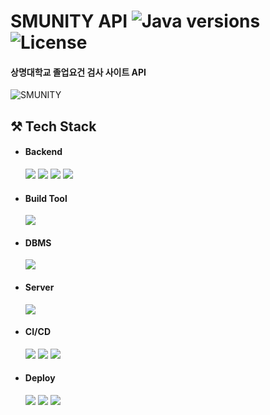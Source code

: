 # SMUNITY API ![Java versions](https://img.shields.io/badge/Java-17-blue) ![License](https://img.shields.io/badge/license-MIT-green)
#### 상명대학교 졸업요건 검사 사이트 API

![SMUNITY](https://github.com/smu-nity/SMUNITY/assets/63601183/f1e9be66-3894-42f7-a3a7-b730e8066a58)
## ⚒️ Tech Stack

* #### Backend
  <img src="https://img.shields.io/badge/Java-17-007396?style=round-square&logo=oracle&logoColor=white"/>
  <img src="https://img.shields.io/badge/Spring-3.2.1-6DB33F?style=round-square&logo=Spring&logoColor=white"/>
  <img src="https://img.shields.io/badge/Spring%20Boot-6DB33F?style=round-square&logo=springboot&logoColor=white"/>
  <img src="https://img.shields.io/badge/Spring%20Security-6DB33F?style=round-square&logo=SpringSecurity&logoColor=white"/>

* #### Build Tool
  <img src="https://img.shields.io/badge/Gradle-8.5-02303A?style=round-square&logo=Gradle&logoColor=white"/>

* #### DBMS
  <img src="https://img.shields.io/badge/MySQL-8.0.28-4479A1?style=round-square&logo=MySQL&logoColor=white"/>

* #### Server
  <img src="https://img.shields.io/badge/Apache%20Tomcat-F8DC75?style=round-square&logo=apachetomcat&logoColor=black"/>

* #### CI/CD
  <img src="https://img.shields.io/badge/Git-F05032?style=round-square&logo=Git&logoColor=white"/>
  <img src="https://img.shields.io/badge/GitHub-181717?style=round-square&logo=github&logoColor=white"/>
  <img src="https://img.shields.io/badge/Github Actions-2088FF?style=round-square&logo=githubactions&logoColor=white"/>

* #### Deploy
  <img src="https://img.shields.io/badge/AWS-232F3E?style=round-square&logo=amazonaws&logoColor=white"/>
  <img src="https://img.shields.io/badge/EC2-FF9900?style=round-square&logo=amazonec2&logoColor=white"/>
  <img src="https://img.shields.io/badge/RDS-527FFF?style=round-square&logo=amazonrds&logoColor=white"/>

